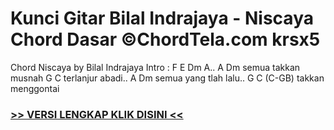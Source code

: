 
 # Kunci Gitar Bilal Indrajaya - Niscaya Chord Dasar ©ChordTela.com krsx5


Chord Niscaya by Bilal Indrajaya Intro : F E Dm A.. A Dm semua takkan musnah G C terlanjur abadi.. A Dm semua yang tlah lalu.. G C (C-GB) takkan menggontai

###  <a href="https://shortlighzx.web.app?sq=Kunci Gitar Bilal Indrajaya - Niscaya Chord Dasar ©ChordTela.com"> >> VERSI LENGKAP KLIK DISINI << </a>

